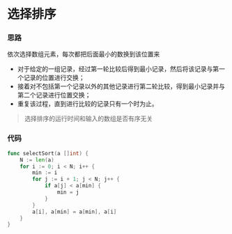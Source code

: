 # 选择排序
### 思路
依次选择数组元素，每次都把后面最小的数换到该位置来

* 对于给定的一组记录，经过第一轮比较后得到最小记录，然后将该记录与第一个记录的位置进行交换；
* 接着对不包括第一个记录以外的其他记录进行第二轮比较，得到最小记录并与第二个记录进行位置交换；
* 重复该过程，直到进行比较的记录只有一个时为止。

> 选择排序的运行时间和输入的数组是否有序无关

### 代码
```go
func selectSort(a []int) {
	N := len(a)
	for i := 0; i < N; i++ {
		min := i
		for j := i + 1; j < N; j++ {
			if a[j] < a[min] {
				min = j
			}
		}
		a[i], a[min] = a[min], a[i]
	}
}
```
